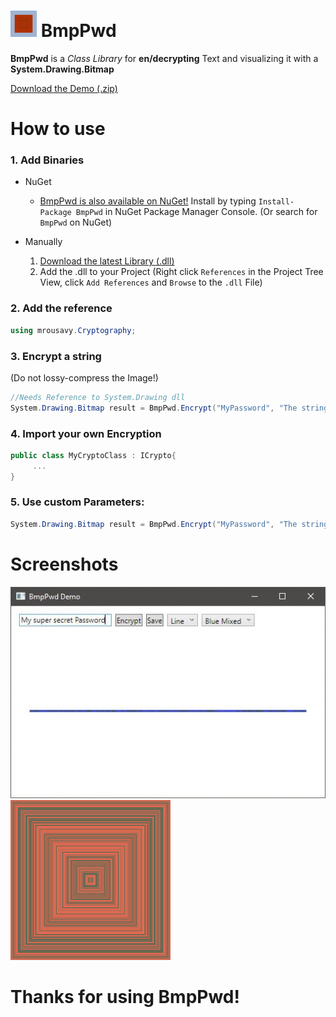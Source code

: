 # <img src="https://github.com/mrousavy/BmpPwd/blob/master/Images/Logo.png?raw=true" width="42"> BmpPwd
**BmpPwd** is a _Class Library_ for **en/decrypting** Text and visualizing it with a **System.Drawing.Bitmap**

[Download the Demo (.zip)](https://github.com/mrousavy/BmpPwd/releases/download/1.0.0.5/BmpPwdTest.zip)

# How to use

### 1. Add Binaries
   + NuGet
      * [BmpPwd is also available on NuGet!](https://www.nuget.org/packages/BmpPwd)   Install by typing `Install-Package BmpPwd` in NuGet Package Manager Console. (Or search for `BmpPwd` on NuGet)

   + Manually
      1. [Download the latest Library (.dll)](https://github.com/mrousavy/BmpPwd/releases/download/1.0.0.5/BmpPwd.dll)
      2. Add the .dll to your Project   (Right click `References` in the Project Tree View, click `Add References` and `Browse` to the `.dll` File)

### 2. Add the reference
   ```C#
   using mrousavy.Cryptography;
   ```

### 3. Encrypt a string
(Do not lossy-compress the Image!)
   ```C#
   //Needs Reference to System.Drawing dll
   System.Drawing.Bitmap result = BmpPwd.Encrypt("MyPassword", "The string to be encrypted");
   ```
   
### 4. Import your own Encryption
   ```C#
   public class MyCryptoClass : ICrypto{
        ...
   }
   ```

### 5. Use custom Parameters:
   ```C#
   System.Drawing.Bitmap result = BmpPwd.Encrypt("MyPassword", "The string to be encrypted", new MyCryptoClass(), BmpPwd.DrawingScheme.Square, BmpPwd.ColorScheme.BlueMixed);
   ```

# Screenshots
<img src="https://github.com/mrousavy/BmpPwd/blob/master/Images/Screenshots.gif?raw=true" alt="Screenshots in a gif">


<img src="https://github.com/mrousavy/BmpPwd/blob/master/Images/password.png?raw=true" alt="The Password 'password' in Rainbow/Square">

# Thanks for using BmpPwd!
